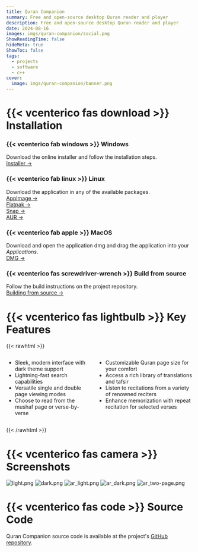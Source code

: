 ```yaml
---
title: Quran Companion
summary: Free and open-source desktop Quran reader and player
description: Free and open-source desktop Quran reader and player
date: 2024-08-16
images: imgs/quran-companion/social.png
ShowReadingTime: false
hideMeta: true
ShowToc: false
tags:
  - projects
  - software
  - c++
cover:
  image: imgs/quran-companion/banner.png
---
```


# {{< vcenterico fas download >}} Installation

<div class="grid-container">
<div class="grid-item">

### {{< vcenterico fab windows >}} **Windows**

Download the online installer and follow the installation steps.  
[Installer →](https://github.com/0xzer0x/quran-companion/releases/download/v1.1.9/qc_online_installer_x64_win.exe)

</div>

<div class="grid-item">

### {{< vcenterico fab linux >}} **Linux**

Download the application in any of the available packages.  
[AppImage →](https://github.com/0xzer0x/quran-companion/releases/download/v1.2.8/Quran_Companion-1.2.8-x86_64.AppImage)  
[Flatpak →](https://flathub.org/apps/io.github._0xzer0x.qurancompanion)  
[Snap →](https://snapcraft.io/quran-companion)  
[AUR →](https://aur.archlinux.org/packages/quran-companion)

</div>

<div class="grid-item">

### {{< vcenterico fab apple >}} **MacOS**

Download and open the application dmg and drag the application into your _Applications_.  
[DMG →](https://github.com/0xzer0x/quran-companion/releases/download/v1.2.8/Quran_Companion-1.2.8-x86_64.dmg)

</div>

<div class="grid-item">

### {{< vcenterico fas screwdriver-wrench >}} **Build from source**

Follow the build instructions on the project repository.<br/>
[Building from source →](https://github.com/0xzer0x/quran-companion?tab=readme-ov-file#compilation-%EF%B8%8F)

</div>
</div>

# {{< vcenterico fas lightbulb >}} Key Features

{{< rawhtml >}}

<div style="display: flex; gap: 1em;">
    <div>
      <ul>
        <li>Sleek, modern interface with dark theme support</li>
        <li>Lightning-fast search capabilities</li>
        <li>Versatile single and double page viewing modes</li>
        <li>Choose to read from the mushaf page or verse-by-verse</li>
      </ul>
    </div>
    <div>
      <ul>
        <li>Customizable Quran page size for your comfort</li>
        <li>Access a rich library of translations and tafsir</li>
        <li>Listen to recitations from a variety of renowned reciters</li>
        <li>Enhance memorization with repeat recitation for selected verses</li>
      </ul>
    </div>
</div>

{{< /rawhtml >}}

# {{< vcenterico fas camera >}} Screenshots

![light.png](/imgs/quran-companion/screenshots/light.png#center)
![dark.png](/imgs/quran-companion/screenshots/dark.png#center)
![ar_light.png](/imgs/quran-companion/screenshots/ar_light.png#center)
![ar_dark.png](/imgs/quran-companion/screenshots/ar_dark.png#center)
![ar_two-page.png](/imgs/quran-companion/screenshots/ar_two-page.png#center)

# {{< vcenterico fas code >}} Source Code

Quran Companion source code is available at the project's [GitHub repository](https://github.com/0xzer0x/quran-companion).
